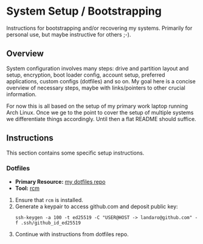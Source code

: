 # System Setup / Bootstrapping

Instructions for bootstrapping and/or recovering my systems.
Primarily for personal use, but maybe instructive for others ;-).

## Overview

System configuration involves many steps: drive and partition layout and setup, encryption, boot loader config, account setup, preferred applications, custom configs (dotfiles) and so on.
My goal here is a concise overview of necessary steps, maybe with links/pointers to other crucial information.

For now this is all based on the setup of my primary work laptop running Arch Linux.
Once we ge to the point to cover the setup of multiple systems we differentiate things accordingly.
Until then a flat README should suffice.

## Instructions

This section contains some specific setup instructions.

### Dotfiles

- **Primary Resource:** [my dotfiles repo](https://github.com/landaro/dotfiles)
- **Tool:** [rcm](https://github.com/thoughtbot/rcm)

1. Ensure that `rcm` is installed.
2. Generate a keypair to access github.com and deposit public key:
   ```
   ssh-keygen -a 100 -t ed25519 -C "USER@HOST -> landaro@github.com" -f .ssh/github_id_ed25519
   ```
3. Continue with instructions from dotfiles repo.
